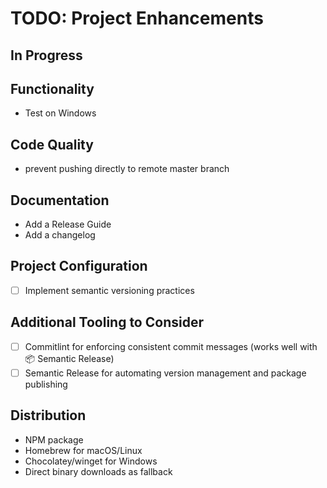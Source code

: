 # TODO: Project Enhancements

## In Progress

## Functionality

- Test on Windows

## Code Quality

- prevent pushing directly to remote master branch

## Documentation

- Add a Release Guide
- Add a changelog

## Project Configuration

- [ ] Implement semantic versioning practices

## Additional Tooling to Consider

- [ ] Commitlint for enforcing consistent commit messages (works well with 📦 Semantic Release)
- [ ] Semantic Release for automating version management and package publishing

## Distribution

- NPM package
- Homebrew for macOS/Linux
- Chocolatey/winget for Windows
- Direct binary downloads as fallback
